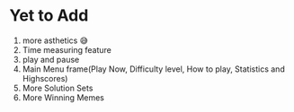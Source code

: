 # Yet to Add
1) more asthetics 😅
2) Time measuring feature
3) play and pause
4) Main Menu frame(Play Now, Difficulty level, How to play, Statistics and Highscores)
5) More Solution Sets
6) More Winning Memes


